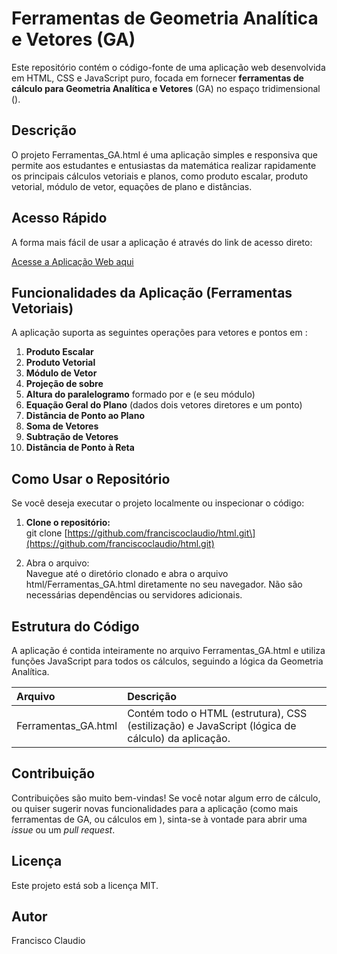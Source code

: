 # **Ferramentas de Geometria Analítica e Vetores (GA)**

Este repositório contém o código-fonte de uma aplicação web desenvolvida em HTML, CSS e JavaScript puro, focada em fornecer **ferramentas de cálculo para Geometria Analítica e Vetores** (GA) no espaço tridimensional ().

## **Descrição**

O projeto Ferramentas\_GA.html é uma aplicação simples e responsiva que permite aos estudantes e entusiastas da matemática realizar rapidamente os principais cálculos vetoriais e planos, como produto escalar, produto vetorial, módulo de vetor, equações de plano e distâncias.

## **Acesso Rápido**

A forma mais fácil de usar a aplicação é através do link de acesso direto:

[Acesse a Aplicação Web aqui](https://franciscoclaudio.github.io/html/Ferramentas_GA.html)

## **Funcionalidades da Aplicação (Ferramentas Vetoriais)**

A aplicação suporta as seguintes operações para vetores e pontos em :

1. **Produto Escalar**  
2. **Produto Vetorial**  
3. **Módulo de Vetor**  
4. **Projeção de  sobre**   
5. **Altura do paralelogramo** formado por  e  (e seu módulo)  
6. **Equação Geral do Plano** (dados dois vetores diretores e um ponto)  
7. **Distância de Ponto ao Plano**  
8. **Soma de Vetores**  
9. **Subtração de Vetores**  
10. **Distância de Ponto à Reta**

## **Como Usar o Repositório**

Se você deseja executar o projeto localmente ou inspecionar o código:

1. **Clone o repositório:**  
   git clone \[https://github.com/franciscoclaudio/html.git\](https://github.com/franciscoclaudio/html.git)

2. Abra o arquivo:  
   Navegue até o diretório clonado e abra o arquivo html/Ferramentas\_GA.html diretamente no seu navegador. Não são necessárias dependências ou servidores adicionais.

## **Estrutura do Código**

A aplicação é contida inteiramente no arquivo Ferramentas\_GA.html e utiliza funções JavaScript para todos os cálculos, seguindo a lógica da Geometria Analítica.

| Arquivo | Descrição |
| :---- | :---- |
| Ferramentas\_GA.html | Contém todo o HTML (estrutura), CSS (estilização) e JavaScript (lógica de cálculo) da aplicação. |

## **Contribuição**

Contribuições são muito bem-vindas\! Se você notar algum erro de cálculo, ou quiser sugerir novas funcionalidades para a aplicação (como mais ferramentas de GA, ou cálculos em ), sinta-se à vontade para abrir uma *issue* ou um *pull request*.

## **Licença**

Este projeto está sob a licença MIT.

## **Autor**

Francisco Claudio